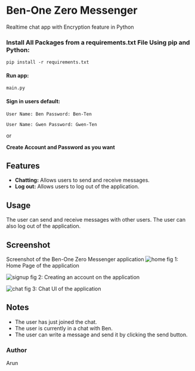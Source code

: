 # Ben-One Zero Messenger

Realtime chat app with Encryption feature in Python

### Install All Packages from a requirements.txt File Using pip and Python:

<code>pip install -r requirements.txt</code>

#### Run app:

<code>main.py</code>

#### Sign in users default:

<code>User Name: Ben Password: Ben-Ten</code>

<code>User Name: Gwen Password: Gwen-Ten</code>

or

**Create Account and Password as you want**

## Features

- **Chatting:** Allows users to send and receive messages.
- **Log out:** Allows users to log out of the application.

## Usage

The user can send and receive messages with other users. The user can also log out of the application.

## Screenshot

Screenshot of the Ben-One Zero Messenger application
![home](Screenshots/Sign-In_Page.png)
fig 1: Home Page of the application

![signup](Screenshots/Account-Creation_Page.png)
fig 2: Creating an account on the application

![chat](Screenshots/chat-UI.png)
fig 3: Chat UI of the application

## Notes

- The user has just joined the chat.
- The user is currently in a chat with Ben.
- The user can write a message and send it by clicking the send button.

### Author

Arun
